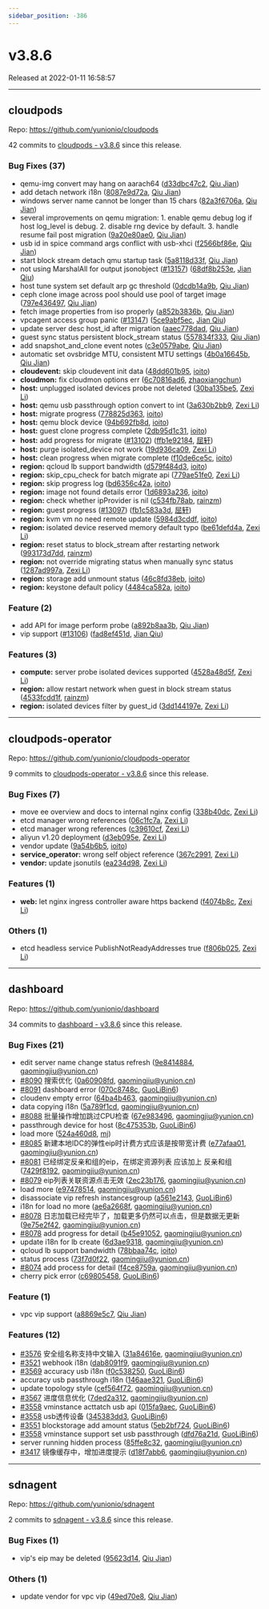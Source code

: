 ```yaml
---
sidebar_position: -386
---
```


# v3.8.6

Released at 2022-01-11 16:58:57

-----

## cloudpods

Repo: https://github.com/yunionio/cloudpods

42 commits to [cloudpods - v3.8.6] since this release.

### Bug Fixes (37)
- qemu-img convert may hang on aarach64 ([d33dbc47c2](https://github.com/yunionio/cloudpods/commit/d33dbc47c26e0129441a34c21de8cbce44e8b890), [Qiu Jian](mailto:qiujian@yunionyun.com))
- add detach network i18n ([8087e9d72a](https://github.com/yunionio/cloudpods/commit/8087e9d72a12bf2ede7405f0a13b91073cfa14dc), [Qiu Jian](mailto:qiujian@yunionyun.com))
- windows server name cannot be longer than 15 chars ([82a3f6706a](https://github.com/yunionio/cloudpods/commit/82a3f6706a0e247441dc532f9c7d66f55b74f18a), [Qiu Jian](mailto:qiujian@yunionyun.com))
- several improvements on qemu migration: 1. enable qemu debug log if host log_level is debug. 2. disable rng device by default. 3. handle resume fail post migration ([9a20e80ae0](https://github.com/yunionio/cloudpods/commit/9a20e80ae045e62b3eec741e8bdd4c67cf1eacae), [Qiu Jian](mailto:qiujian@yunionyun.com))
- usb id in spice command args conflict with usb-xhci ([f2566bf86e](https://github.com/yunionio/cloudpods/commit/f2566bf86eee7977a5ecc37f44595da1b18a3959), [Qiu Jian](mailto:qiujian@yunionyun.com))
- start block stream detach qmu startup task ([5a8118d33f](https://github.com/yunionio/cloudpods/commit/5a8118d33f3773a065983631b96f4489a00c1cfa), [Qiu Jian](mailto:qiujian@yunionyun.com))
- not using MarshalAll for output jsonobject ([#13157](https://github.com/yunionio/cloudpods/issues/13157)) ([68df8b253e](https://github.com/yunionio/cloudpods/commit/68df8b253eefa1d305134373aecf2e3f477a571d), [Jian Qiu](mailto:swordqiu@gmail.com))
- host tune system set default arp gc threshold ([0dcdb14a9b](https://github.com/yunionio/cloudpods/commit/0dcdb14a9b7dde6e5333d03e86479be46241e215), [Qiu Jian](mailto:qiujian@yunionyun.com))
- ceph clone image across pool should use pool of target image ([797e436497](https://github.com/yunionio/cloudpods/commit/797e436497c11b7f1ba9b2df2995c3f54c5e3b03), [Qiu Jian](mailto:qiujian@yunionyun.com))
- fetch image properties from iso properly ([a852b3836b](https://github.com/yunionio/cloudpods/commit/a852b3836bed92f2f000787fa5fdadfbf0e2d7d8), [Qiu Jian](mailto:qiujian@yunionyun.com))
- vpcagent access group panic ([#13147](https://github.com/yunionio/cloudpods/issues/13147)) ([5ce9abf5ec](https://github.com/yunionio/cloudpods/commit/5ce9abf5ecc87f7750491116f70b2deb314d1053), [Jian Qiu](mailto:swordqiu@gmail.com))
- update server desc host_id after migration ([aaec778dad](https://github.com/yunionio/cloudpods/commit/aaec778dadc937e242cb77397929d764f8ef31b6), [Qiu Jian](mailto:qiujian@yunionyun.com))
- guest sync status persistent block_stream status ([557834f333](https://github.com/yunionio/cloudpods/commit/557834f3333bccbce034eff1d6e5082af8fdd290), [Qiu Jian](mailto:qiujian@yunionyun.com))
- add snapshot_and_clone event notes ([c3e0579abe](https://github.com/yunionio/cloudpods/commit/c3e0579abe6304d735f53389bcc9558324d75cc6), [Qiu Jian](mailto:qiujian@yunionyun.com))
- automatic set ovsbridge MTU, consistent MTU settings ([4b0a16645b](https://github.com/yunionio/cloudpods/commit/4b0a16645bbd2868db9de9198c8b570f91ddde4a), [Qiu Jian](mailto:qiujian@yunionyun.com))
- **cloudevent:** skip cloudevent init data ([48dd601b95](https://github.com/yunionio/cloudpods/commit/48dd601b955490e5d34db8a113d211908163dec8), [ioito](mailto:qu_xuan@icloud.com))
- **cloudmon:** fix cloudmon options err ([6c70816ad6](https://github.com/yunionio/cloudpods/commit/6c70816ad64135043e6bc816b84129bbbd4f8849), [zhaoxiangchun](mailto:1422928955@qq.com))
- **host:** unplugged isolated devices probe not deleted ([30ba135be5](https://github.com/yunionio/cloudpods/commit/30ba135be5fd223537082ca262b1aaf2168a3299), [Zexi Li](mailto:zexi.li@icloud.com))
- **host:** qemu usb passthrough option convert to int ([3a630b2bb9](https://github.com/yunionio/cloudpods/commit/3a630b2bb996635e4250ebaa485c8337c900a196), [Zexi Li](mailto:zexi.li@icloud.com))
- **host:** migrate progress ([778825d363](https://github.com/yunionio/cloudpods/commit/778825d3638c29682f12a7441f9112b17a4843d6), [ioito](mailto:qu_xuan@icloud.com))
- **host:** qemu block device ([94b692fb8d](https://github.com/yunionio/cloudpods/commit/94b692fb8d229cb1456c204fe4bbdf412f3d4e97), [ioito](mailto:qu_xuan@icloud.com))
- **host:** guest clone progress complete ([2db95d1c31](https://github.com/yunionio/cloudpods/commit/2db95d1c312b3b9db5205c1e5479996393f58754), [ioito](mailto:qu_xuan@icloud.com))
- **host:** add progress for migrate ([#13102](https://github.com/yunionio/cloudpods/issues/13102)) ([ffb1e92184](https://github.com/yunionio/cloudpods/commit/ffb1e9218449b1359e11b749ebc9ec3becce4fb7), [屈轩](mailto:qu_xuan@icloud.com))
- **host:** purge isolated_device not work ([19d936ca09](https://github.com/yunionio/cloudpods/commit/19d936ca09c53708657d41bf9b3b7e32c9e37110), [Zexi Li](mailto:zexi.li@icloud.com))
- **host:** clean progress when migrate complete ([f10de6ce5c](https://github.com/yunionio/cloudpods/commit/f10de6ce5caa9838bbacdd0ed13da4238df0afb0), [ioito](mailto:qu_xuan@icloud.com))
- **region:** qcloud lb support bandwidth ([d579f484d3](https://github.com/yunionio/cloudpods/commit/d579f484d312f33223de4ef383b164bf32481e55), [ioito](mailto:qu_xuan@icloud.com))
- **region:** skip_cpu_check for batch migrate api ([779ae51fe0](https://github.com/yunionio/cloudpods/commit/779ae51fe038893e53af12342d01334e22134535), [Zexi Li](mailto:zexi.li@icloud.com))
- **region:** skip progress log ([bd6356c42a](https://github.com/yunionio/cloudpods/commit/bd6356c42a59ce2be075900e4464714443183ef2), [ioito](mailto:qu_xuan@icloud.com))
- **region:** image not found details error ([1d6893a236](https://github.com/yunionio/cloudpods/commit/1d6893a236a6a4362aaae2eb6f2b59121bbf1f3e), [ioito](mailto:qu_xuan@icloud.com))
- **region:** check whether ipProvider is nil ([c534fb78ab](https://github.com/yunionio/cloudpods/commit/c534fb78ab203795f78f7d9a26e42bd7fc13f8aa), [rainzm](mailto:mjoycarry@gmail.com))
- **region:** guest progress ([#13097](https://github.com/yunionio/cloudpods/issues/13097)) ([fb1c583a3d](https://github.com/yunionio/cloudpods/commit/fb1c583a3d337a02afe68da7c32e786de03500c6), [屈轩](mailto:qu_xuan@icloud.com))
- **region:** kvm vm no need remote update ([5984d3cddf](https://github.com/yunionio/cloudpods/commit/5984d3cddfe566f8ab241f357640f4b3e8c51c00), [ioito](mailto:qu_xuan@icloud.com))
- **region:** isolated device reserved memory default typo ([be61defd4a](https://github.com/yunionio/cloudpods/commit/be61defd4af42f659dd5504b499b64361e622970), [Zexi Li](mailto:zexi.li@icloud.com))
- **region:** reset status to block_stream after restarting network ([993173d7dd](https://github.com/yunionio/cloudpods/commit/993173d7ddbb37dd5298748317eb6f7ea0ec884b), [rainzm](mailto:mjoycarry@gmail.com))
- **region:** not override migrating status when manually sync status ([1287ad997a](https://github.com/yunionio/cloudpods/commit/1287ad997a197c0794073819ee94787cdfbfa5db), [Zexi Li](mailto:zexi.li@icloud.com))
- **region:** storage add unmount status ([46c8fd38eb](https://github.com/yunionio/cloudpods/commit/46c8fd38eb90a186c2a495258941bef20f1cf445), [ioito](mailto:qu_xuan@icloud.com))
- **region:** keystone default policy ([4484ca582a](https://github.com/yunionio/cloudpods/commit/4484ca582aba1cdcb48b45c5b39f1deb778cc2f3), [ioito](mailto:qu_xuan@icloud.com))

### Feature (2)
- add API for image perform probe ([a892b8aa3b](https://github.com/yunionio/cloudpods/commit/a892b8aa3b79b30df7d63ebc55795a8b165ffd7c), [Qiu Jian](mailto:qiujian@yunionyun.com))
- vip support ([#13106](https://github.com/yunionio/cloudpods/issues/13106)) ([fad8ef451d](https://github.com/yunionio/cloudpods/commit/fad8ef451d632cb7c64d0171c8aa90e1a3537612), [Jian Qiu](mailto:swordqiu@gmail.com))

### Features (3)
- **compute:** server probe isolated devices supported ([4528a48d5f](https://github.com/yunionio/cloudpods/commit/4528a48d5f69628cc730f870a493e6c7fd7ec2d4), [Zexi Li](mailto:zexi.li@icloud.com))
- **region:** allow restart network when guest in block stream status ([4533fcdd1f](https://github.com/yunionio/cloudpods/commit/4533fcdd1f44ccb537d12d2b89a80055176402cc), [rainzm](mailto:mjoycarry@gmail.com))
- **region:** isolated devices filter by guest_id ([3dd144197e](https://github.com/yunionio/cloudpods/commit/3dd144197ef627fb63186cdea196b8209e074220), [Zexi Li](mailto:zexi.li@icloud.com))

[cloudpods - v3.8.6]: https://github.com/yunionio/cloudpods/compare/v3.8.5...v3.8.6
-----

## cloudpods-operator

Repo: https://github.com/yunionio/cloudpods-operator

9 commits to [cloudpods-operator - v3.8.6] since this release.

### Bug Fixes (7)
- move ee overview and docs to internal nginx config ([338b40dc](https://github.com/yunionio/cloudpods-operator/commit/338b40dccb6d1635af02dc60727572cf6c9d36b8), [Zexi Li](mailto:zexi.li@icloud.com))
- etcd manager wrong references ([06c1fc7a](https://github.com/yunionio/cloudpods-operator/commit/06c1fc7aabfad5e324a62885e78cc0c2d5b8bac7), [Zexi Li](mailto:zexi.li@icloud.com))
- etcd manager wrong references ([c39610cf](https://github.com/yunionio/cloudpods-operator/commit/c39610cfe828a3177ec710954d647684b346906f), [Zexi Li](mailto:zexi.li@icloud.com))
- aliyun v1.20 deployment ([d3eb095e](https://github.com/yunionio/cloudpods-operator/commit/d3eb095ee1c6241929650914b0e2d2d34bcf8d84), [Zexi Li](mailto:zexi.li@icloud.com))
- vendor update ([9a54b6b5](https://github.com/yunionio/cloudpods-operator/commit/9a54b6b512fe174e900302510d0d2798dd3b8e3f), [ioito](mailto:qu_xuan@icloud.com))
- **service_operator:** wrong self object reference ([367c2991](https://github.com/yunionio/cloudpods-operator/commit/367c29918986ffe2ccabddb7b88593edc809718b), [Zexi Li](mailto:zexi.li@icloud.com))
- **vendor:** update jsonutils ([ea234d98](https://github.com/yunionio/cloudpods-operator/commit/ea234d98552fd375f461a91b0dc061d5f569c2f2), [Zexi Li](mailto:zexi.li@icloud.com))

### Features (1)
- **web:** let nginx ingress controller aware https backend ([f4074b8c](https://github.com/yunionio/cloudpods-operator/commit/f4074b8c254877728ece3e9282aef6b46d153e81), [Zexi Li](mailto:zexi.li@icloud.com))

### Others (1)
- etcd headless service PublishNotReadyAddresses true ([f806b025](https://github.com/yunionio/cloudpods-operator/commit/f806b0254a85d4595cabab78d01b787c85aeba46), [Zexi Li](mailto:zexi.li@icloud.com))

[cloudpods-operator - v3.8.6]: https://github.com/yunionio/cloudpods-operator/compare/v3.8.5...v3.8.6
-----

## dashboard

Repo: https://github.com/yunionio/dashboard

34 commits to [dashboard - v3.8.6] since this release.

### Bug Fixes (21)
- edit server name change status refresh ([9e8414884](https://github.com/yunionio/dashboard/commit/9e84148840341ae7e03a9330aa6f87722b6eb579), [gaomingjiu@yunion.cn](mailto:gaomingjiu@yunion.cn))
- [#8090](https://github.com/yunionio/dashboard/issues/8090) 搜索优化 ([0a60908fd](https://github.com/yunionio/dashboard/commit/0a60908fdcb68ce9d1bcae159b67c299c7c1f38e), [gaomingjiu@yunion.cn](mailto:gaomingjiu@yunion.cn))
- [#8091](https://github.com/yunionio/dashboard/issues/8091) dashboard error ([070c8748c](https://github.com/yunionio/dashboard/commit/070c8748c82df16d48a0334b70993e2341edced7), [GuoLiBin6](mailto:782518577@qq.com))
- cloudenv empty error ([64ba4b463](https://github.com/yunionio/dashboard/commit/64ba4b46333c8165741510a8bfb83e0275593e79), [gaomingjiu@yunion.cn](mailto:gaomingjiu@yunion.cn))
- data copying i18n ([5a789f1cd](https://github.com/yunionio/dashboard/commit/5a789f1cdd5c6312d1a4c3e294cdc8cc14cccd12), [gaomingjiu@yunion.cn](mailto:gaomingjiu@yunion.cn))
- [#8088](https://github.com/yunionio/dashboard/issues/8088) 批量操作增加跳过CPU检查 ([67e983496](https://github.com/yunionio/dashboard/commit/67e9834961195163b5fa306c5bde15846bd0bfa5), [gaomingjiu@yunion.cn](mailto:gaomingjiu@yunion.cn))
- passthrough device for host ([8c475353b](https://github.com/yunionio/dashboard/commit/8c475353beb5cf2aa31b185af562a736ce37fb7a), [GuoLiBin6](mailto:782518577@qq.com))
- load more ([524a460d8](https://github.com/yunionio/dashboard/commit/524a460d8942b71bb0872360b579be269c91a372), [mj](mailto:gaomingjiu@yunion.cn))
- [#8085](https://github.com/yunionio/dashboard/issues/8085) 新建本地IDC的弹性eip时计费方式应该是按带宽计费 ([e77afaa01](https://github.com/yunionio/dashboard/commit/e77afaa01f8b3aeb08770976445ac66b1a36cf40), [gaomingjiu@yunion.cn](mailto:gaomingjiu@yunion.cn))
- [#8081](https://github.com/yunionio/dashboard/issues/8081) 已经绑定反亲和组的eip，在绑定资源列表 应该加上 反亲和组 ([7429f8192](https://github.com/yunionio/dashboard/commit/7429f8192a49fb577746092f202850fb587c16da), [gaomingjiu@yunion.cn](mailto:gaomingjiu@yunion.cn))
- [#8079](https://github.com/yunionio/dashboard/issues/8079) eip列表关联资源点击无效 ([2ec23b176](https://github.com/yunionio/dashboard/commit/2ec23b17628751ae3b0eb892b48c7c5150d0ca9b), [gaomingjiu@yunion.cn](mailto:gaomingjiu@yunion.cn))
- load more ([e97478514](https://github.com/yunionio/dashboard/commit/e9747851420d5726b524759e58398175c8955ff7), [gaomingjiu@yunion.cn](mailto:gaomingjiu@yunion.cn))
- disassociate vip refresh instancesgroup ([a561e2143](https://github.com/yunionio/dashboard/commit/a561e2143752018da9dd8870c863abcf7a8e56af), [GuoLiBin6](mailto:782518577@qq.com))
- i18n for load no more ([ae6a2668f](https://github.com/yunionio/dashboard/commit/ae6a2668f05f0fc753123cc3bfff36f0a072402a), [gaomingjiu@yunion.cn](mailto:gaomingjiu@yunion.cn))
- [#8078](https://github.com/yunionio/dashboard/issues/8078) 日志加载已经完毕了，加载更多仍然可以点击，但是数据无更新 ([9e75e2f42](https://github.com/yunionio/dashboard/commit/9e75e2f42381c7c2775fa859552b3baa7dbf78eb), [gaomingjiu@yunion.cn](mailto:gaomingjiu@yunion.cn))
- [#8078](https://github.com/yunionio/dashboard/issues/8078) add progress for detail ([b45e91052](https://github.com/yunionio/dashboard/commit/b45e910529c10d7395c85b951d0998953dd7d2cb), [gaomingjiu@yunion.cn](mailto:gaomingjiu@yunion.cn))
- update i18n for lb create ([6d3ae9318](https://github.com/yunionio/dashboard/commit/6d3ae93184fa1cdb5199ca084c5f12fcfecf4320), [gaomingjiu@yunion.cn](mailto:gaomingjiu@yunion.cn))
- qcloud lb support bandwidth ([78bbaa74c](https://github.com/yunionio/dashboard/commit/78bbaa74c44225678a66894ab4dc936b0806e946), [ioito](mailto:qu_xuan@icloud.com))
- status process ([73f7d0f22](https://github.com/yunionio/dashboard/commit/73f7d0f22af4b207a540d49a153aaf1a0ca62209), [gaomingjiu@yunion.cn](mailto:gaomingjiu@yunion.cn))
- [#8074](https://github.com/yunionio/dashboard/issues/8074) add process for detail ([f4ce8759a](https://github.com/yunionio/dashboard/commit/f4ce8759a425b390eda61c241e56ba7446f73686), [gaomingjiu@yunion.cn](mailto:gaomingjiu@yunion.cn))
- cherry pick error ([c69805458](https://github.com/yunionio/dashboard/commit/c6980545848ffcf734925727fe9c7c0e660512ca), [GuoLiBin6](mailto:782518577@qq.com))

### Feature (1)
- vpc vip support ([a8869e5c7](https://github.com/yunionio/dashboard/commit/a8869e5c7224bf5072ff0a8eb5cc22c151a618ee), [Qiu Jian](mailto:qiujian@yunionyun.com))

### Features (12)
- [#3576](https://github.com/yunionio/dashboard/issues/3576) 安全组名称支持中文输入 ([31a84616e](https://github.com/yunionio/dashboard/commit/31a84616e098efaebd69e81e5795ad2047bd1474), [gaomingjiu@yunion.cn](mailto:gaomingjiu@yunion.cn))
- [#3521](https://github.com/yunionio/dashboard/issues/3521) webhook i18n ([dab8091f9](https://github.com/yunionio/dashboard/commit/dab8091f9e4f04a5775f20f614c508ca09ea94d2), [gaomingjiu@yunion.cn](mailto:gaomingjiu@yunion.cn))
- [#3569](https://github.com/yunionio/dashboard/issues/3569) accuracy usb i18n ([f0c538250](https://github.com/yunionio/dashboard/commit/f0c538250f11b0c05c20e194ac51fcb6c81e0a90), [GuoLiBin6](mailto:782518577@qq.com))
- accuracy usb passthrough i18n ([146aae321](https://github.com/yunionio/dashboard/commit/146aae32119cc8145fab4a0cfba83cb834ea31c3), [GuoLiBin6](mailto:782518577@qq.com))
- update topology style ([cef564f72](https://github.com/yunionio/dashboard/commit/cef564f72197a29cf080ef82281235335cfe6d43), [gaomingjiu@yunion.cn](mailto:gaomingjiu@yunion.cn))
- [#3567](https://github.com/yunionio/dashboard/issues/3567) 进度信息优化 ([7ded2a312](https://github.com/yunionio/dashboard/commit/7ded2a312b4fe40e5918db446cad5bcec6c943b6), [gaomingjiu@yunion.cn](mailto:gaomingjiu@yunion.cn))
- [#3558](https://github.com/yunionio/dashboard/issues/3558) vminstance acttatch usb api ([015fa9aec](https://github.com/yunionio/dashboard/commit/015fa9aec77138be139f621cfeaf83983b5ca3db), [GuoLiBin6](mailto:782518577@qq.com))
- [#3558](https://github.com/yunionio/dashboard/issues/3558) usb透传设备 ([345383dd3](https://github.com/yunionio/dashboard/commit/345383dd3208c1941a88c198cfcb14edcf1f46f1), [GuoLiBin6](mailto:782518577@qq.com))
- [#3551](https://github.com/yunionio/dashboard/issues/3551) blockstorage add amount status ([5eb2bf724](https://github.com/yunionio/dashboard/commit/5eb2bf7248246acc00d15e1ad6dc8a8384097760), [GuoLiBin6](mailto:782518577@qq.com))
- [#3558](https://github.com/yunionio/dashboard/issues/3558) vminstance support set usb passthrough ([dfd76a21d](https://github.com/yunionio/dashboard/commit/dfd76a21d08351cafde36220d6972777861c03fb), [GuoLiBin6](mailto:782518577@qq.com))
- server running hidden process ([85ffe8c32](https://github.com/yunionio/dashboard/commit/85ffe8c321cf1c3af8457ecddec60b8bb94c347c), [gaomingjiu@yunion.cn](mailto:gaomingjiu@yunion.cn))
- [#3417](https://github.com/yunionio/dashboard/issues/3417) 镜像缓存中，增加进度提示 ([d18f7abb6](https://github.com/yunionio/dashboard/commit/d18f7abb63172888f4b58b81ab946da664ab1919), [gaomingjiu@yunion.cn](mailto:gaomingjiu@yunion.cn))

[dashboard - v3.8.6]: https://github.com/yunionio/dashboard/compare/v3.8.5...v3.8.6
-----

## sdnagent

Repo: https://github.com/yunionio/sdnagent

2 commits to [sdnagent - v3.8.6] since this release.

### Bug Fixes (1)
- vip's eip may be deleted ([95623d14](https://github.com/yunionio/sdnagen/commit/95623d14da12b8af1035bef0bd2fa780b20d2a7e), [Qiu Jian](mailto:qiujian@yunionyun.com))

### Others (1)
- update vendor for vpc vip ([49ed70e8](https://github.com/yunionio/sdnagen/commit/49ed70e85e4eec868bbbe7ee17713a992772b5c9), [Qiu Jian](mailto:qiujian@yunionyun.com))

[sdnagent - v3.8.6]: https://github.com/yunionio/sdnagent/compare/v3.8.5...v3.8.6

